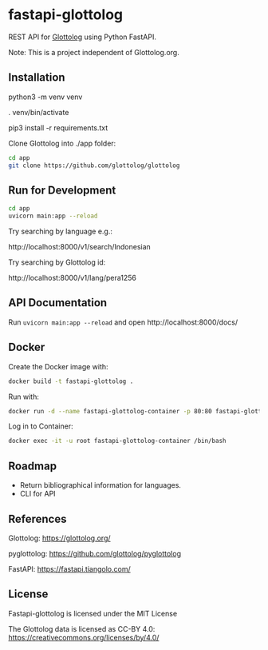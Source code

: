 # fastapi-glottolog

REST API for [Glottolog](https://glottolog.org/) using Python FastAPI.

Note: This is a project independent of Glottolog.org.

## Installation

python3 -m venv venv

. venv/bin/activate

pip3 install -r requirements.txt

Clone Glottolog into ./app folder: 

```bash
cd app
git clone https://github.com/glottolog/glottolog
```

## Run for Development

```bash
cd app
uvicorn main:app --reload
```

Try searching by language e.g.:

http://localhost:8000/v1/search/Indonesian

Try searching by Glottolog id:

http://localhost:8000/v1/lang/pera1256

## API Documentation

Run `uvicorn main:app --reload` and open http://localhost:8000/docs/

## Docker

Create the Docker image with:

```bash
docker build -t fastapi-glottolog .
```

Run with:

```bash
docker run -d --name fastapi-glottolog-container -p 80:80 fastapi-glottolog
```

Log in to Container:

```bash
docker exec -it -u root fastapi-glottolog-container /bin/bash
```

## Roadmap

- Return bibliographical information for languages.
- CLI for API

## References

Glottolog: https://glottolog.org/

pyglottolog: https://github.com/glottolog/pyglottolog

FastAPI:  https://fastapi.tiangolo.com/

## License

Fastapi-glottolog is licensed under the MIT License

The Glottolog data is licensed as CC-BY 4.0: https://creativecommons.org/licenses/by/4.0/
